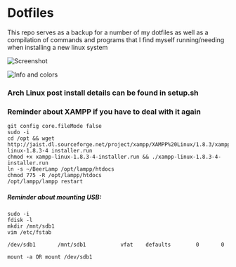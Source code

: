 Dotfiles
=======

This repo serves as a backup for a number of my dotfiles as well as a compilation of commands and programs that I find myself running/needing when installing a new linux system

![Screenshot](/../master/screenshots/term_desktop.png?raw=true "Current system")

![Info and colors](/../master/screenshots/info.png?raw=true "Info and colors")

### Arch Linux post install details can be found in setup.sh

### Reminder about XAMPP if you have to deal with it again
```
git config core.fileMode false
sudo -i
cd /opt && wget http://jaist.dl.sourceforge.net/project/xampp/XAMPP%20Linux/1.8.3/xampp-linux-1.8.3-4 installer.run
chmod +x xampp-linux-1.8.3-4-installer.run && ./xampp-linux-1.8.3-4-installer.run
ln -s ~/BeerLamp /opt/lampp/htdocs
chmod 775 -R /opt/lampp/htdocs
/opt/lampp/lampp restart
```

##### Reminder about mounting USB:
```
sudo -i
fdisk -l
mkdir /mnt/sdb1
vim /etc/fstab
```
```
/dev/sdb1       /mnt/sdb1           vfat    defaults        0       0
```
```
mount -a OR mount /dev/sdb1
```
